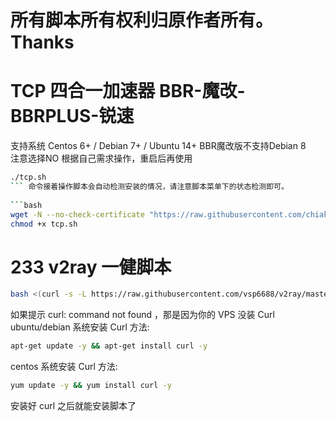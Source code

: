 # 所有脚本所有权利归原作者所有。Thanks
# TCP 四合一加速器 BBR-魔改-BBRPLUS-锐速  

支持系统
Centos 6+ / Debian 7+ / Ubuntu 14+
BBR魔改版不支持Debian 8  
注意选择NO
根据自己需求操作，重启后再使用
```bash 
./tcp.sh
``` 命令接着操作脚本会自动检测安装的情况，请注意脚本菜单下的状态检测即可。
 
```bash
wget -N --no-check-certificate "https://raw.githubusercontent.com/chiakge/Linux-NetSpeed/master/tcp.sh"
chmod +x tcp.sh 
```
# 233 v2ray 一健脚本
```bash
bash <(curl -s -L https://raw.githubusercontent.com/vsp6688/v2ray/master/v2ray.sh)
```
如果提示 curl: command not found ，那是因为你的 VPS 没装 Curl  
ubuntu/debian 系统安装 Curl 方法: 
```bash 
apt-get update -y && apt-get install curl -y
```  
centos 系统安装 Curl 方法:   
```bash 
yum update -y && yum install curl -y
```  
安装好 curl 之后就能安装脚本了
